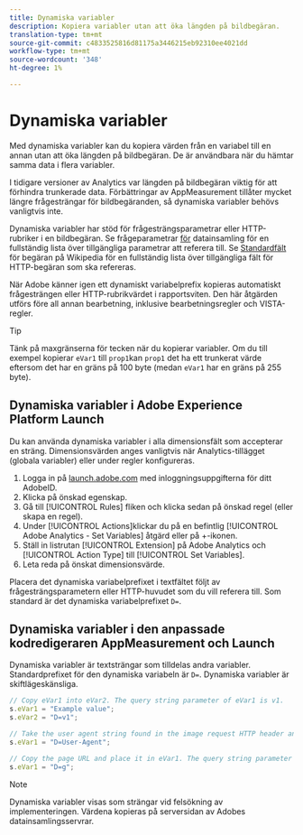```yaml
---
title: Dynamiska variabler
description: Kopiera variabler utan att öka längden på bildbegäran.
translation-type: tm+mt
source-git-commit: c4833525816d81175a3446215eb92310ee4021dd
workflow-type: tm+mt
source-wordcount: '348'
ht-degree: 1%

---
```



# Dynamiska variabler

Med dynamiska variabler kan du kopiera värden från en variabel till en annan utan att öka längden på bildbegäran. De är användbara när du hämtar samma data i flera variabler.

I tidigare versioner av Analytics var längden på bildbegäran viktig för att förhindra trunkerade data. Förbättringar av AppMeasurement tillåter mycket längre frågesträngar för bildbegäranden, så dynamiska variabler behövs vanligtvis inte.

Dynamiska variabler har stöd för frågesträngsparametrar eller HTTP-rubriker i en bildbegäran. Se frågeparametrar [för](../../validate/query-parameters.md) datainsamling för en fullständig lista över tillgängliga parametrar att referera till. Se [Standardfält](https://en.wikipedia.org/wiki/List_of_HTTP_header_fields#Request_fields) för begäran på Wikipedia för en fullständig lista över tillgängliga fält för HTTP-begäran som ska refereras.

När Adobe känner igen ett dynamiskt variabelprefix kopieras automatiskt frågesträngen eller HTTP-rubrikvärdet i rapportsviten. Den här åtgärden utförs före all annan bearbetning, inklusive bearbetningsregler och VISTA-regler.

>[!TIP]
>
>Tänk på maxgränserna för tecken när du kopierar variabler. Om du till exempel kopierar `eVar1` till `prop1`kan `prop1` det ha ett trunkerat värde eftersom det har en gräns på 100 byte (medan `eVar1` har en gräns på 255 byte).

## Dynamiska variabler i Adobe Experience Platform Launch

Du kan använda dynamiska variabler i alla dimensionsfält som accepterar en sträng. Dimensionsvärden anges vanligtvis när Analytics-tillägget (globala variabler) eller under regler konfigureras.

1. Logga in på [launch.adobe.com](https://launch.adobe.com) med inloggningsuppgifterna för ditt AdobeID.
2. Klicka på önskad egenskap.
3. Gå till [!UICONTROL Rules] fliken och klicka sedan på önskad regel (eller skapa en regel).
4. Under [!UICONTROL Actions]klickar du på en befintlig [!UICONTROL Adobe Analytics - Set Variables] åtgärd eller på +-ikonen.
5. Ställ in listrutan [!UICONTROL Extension] på Adobe Analytics och [!UICONTROL Action Type] till [!UICONTROL Set Variables].
6. Leta reda på önskat dimensionsvärde.

Placera det dynamiska variabelprefixet i textfältet följt av frågesträngsparametern eller HTTP-huvudet som du vill referera till. Som standard är det dynamiska variabelprefixet `D=`.

## Dynamiska variabler i den anpassade kodredigeraren AppMeasurement och Launch

Dynamiska variabler är textsträngar som tilldelas andra variabler. Standardprefixet för den dynamiska variabeln är `D=`. Dynamiska variabler är skiftlägeskänsliga.

```js
// Copy eVar1 into eVar2. The query string parameter of eVar1 is v1.
s.eVar1 = "Example value";
s.eVar2 = "D=v1";

// Take the user agent string found in the image request HTTP header and place it in eVar1.
s.eVar1 = "D=User-Agent";

// Copy the page URL and place it in eVar1. The query string parameter of page URL is g.
s.eVar1 = "D=g";
```

>[!NOTE]
>
>Dynamiska variabler visas som strängar vid felsökning av implementeringen. Värdena kopieras på serversidan av Adobes datainsamlingsservrar.
